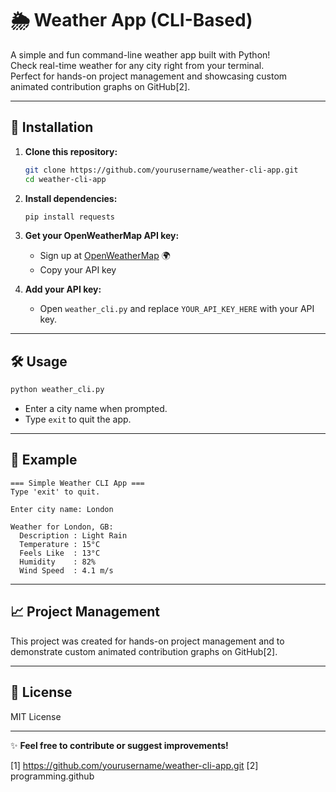 # 🌦️ Weather App (CLI-Based)

A simple and fun command-line weather app built with Python!  
Check real-time weather for any city right from your terminal.  
Perfect for hands-on project management and showcasing custom animated contribution graphs on GitHub[2].

---

## 🚀 Installation

1. **Clone this repository:**
   ```bash
   git clone https://github.com/yourusername/weather-cli-app.git
   cd weather-cli-app
   ```

2. **Install dependencies:**
   ```bash
   pip install requests
   ```

3. **Get your OpenWeatherMap API key:**
   - Sign up at [OpenWeatherMap](https://openweathermap.org/api) 🌍
   - Copy your API key

4. **Add your API key:**
   - Open `weather_cli.py` and replace `YOUR_API_KEY_HERE` with your API key.

---

## 🛠️ Usage

```bash
python weather_cli.py
```

- Enter a city name when prompted.
- Type `exit` to quit the app.

---

## 🌈 Example

```
=== Simple Weather CLI App ===
Type 'exit' to quit.

Enter city name: London

Weather for London, GB:
  Description : Light Rain
  Temperature : 15°C
  Feels Like  : 13°C
  Humidity    : 82%
  Wind Speed  : 4.1 m/s
```

---

## 📈 Project Management

This project was created for hands-on project management and to demonstrate custom animated contribution graphs on GitHub[2].

---

## 📄 License

MIT License

---

✨ **Feel free to contribute or suggest improvements!**

[1] https://github.com/yourusername/weather-cli-app.git
[2] programming.github
